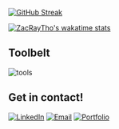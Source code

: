 [![GitHub Streak](https://streak-stats.demolab.com?user=ZacRayTho&theme=transparent&hide_border=true)](https://git.io/streak-stats)

[![ZacRayTho's wakatime stats](https://github-readme-stats.vercel.app/api/wakatime?username=ZacRayTho)](https://github-readme-stats.vercel.app/api/wakatime?username=ZacRayTho)

## Toolbelt

![tools](https://skillicons.dev/icons?i=git,github,vscode,html,css,bootstrap,tailwind,js,react,nextjs,py,postgres,django)

## Get in contact!

[![LinkedIn](https://img.shields.io/badge/LInkedIn-Zachary-blue?style=for-the-badge&logo=linkedin)](https://linkedin.com/in/zacraytho)
[![Email](https://img.shields.io/badge/Email-zacraytho@gmail.com-success?style=for-the-badge&logo=Minutemailer)](mailto:zacraytho@gmail.com)
[![Portfolio](https://img.shields.io/badge/Portfolio-Zachary-red?style=for-the-badge)](https://zac-ray-tho-github-io.vercel.app/)
<!--
**ZacRayTho/ZacRayTho** is a ✨ _special_ ✨ repository because its `README.md` (this file) appears on your GitHub profile.

Here are some ideas to get you started:

- 🔭 I’m currently working on ...
- 🌱 I’m currently learning ...
- 👯 I’m looking to collaborate on ...
- 🤔 I’m looking for help with ...
- 💬 Ask me about ...
- 📫 How to reach me: ...
- 😄 Pronouns: ...
- ⚡ Fun fact: ...
-->
